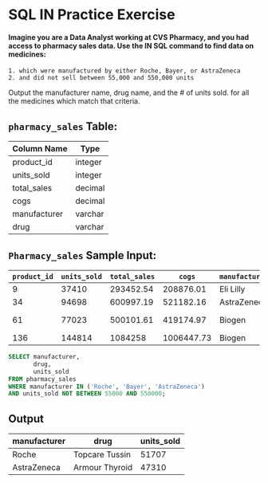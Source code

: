 # SQL IN Practice Exercise

#### Imagine you are a Data Analyst working at CVS Pharmacy, and you had access to pharmacy sales data. Use the IN SQL command to find data on medicines:

    1. which were manufactured by either Roche, Bayer, or AstraZeneca
    2. and did not sell between 55,000 and 550,000 units

Output the manufacturer name, drug name, and the # of units sold. for all the medicines which match that criteria.

## `pharmacy_sales` Table:

| Column Name   | Type    |
|---------------|---------|
| product_id    | integer |
| units_sold    | integer |
| total_sales   | decimal |
| cogs          | decimal |
| manufacturer  | varchar |
| drug          | varchar |

## `Pharmacy_sales` Sample Input:


| `product_id` | `units_sold` | `total_sales` | `cogs`    | `manufacturer` | `drug`           |
|--------------|--------------|---------------|-----------|----------------|------------------|
| 9            | 37410        | 293452.54     | 208876.01 | Eli Lilly      | Zyprexa          |
| 34           | 94698        | 600997.19     | 521182.16 | AstraZeneca    | Surmontil        |
| 61           | 77023        | 500101.61     | 419174.97 | Biogen         | Varicose Relief  |
| 136          | 144814       | 1084258       | 1006447.73| Biogen         | Burkhart         |

``` sql 
SELECT manufacturer,
       drug,
       units_sold
FROM pharmacy_sales
WHERE manufacturer IN ('Roche', 'Bayer', 'AstraZeneca')
AND units_sold NOT BETWEEN 55000 AND 550000;
```

## Output

| manufacturer | drug           | units_sold |
|--------------|----------------|------------|
| Roche        | Topcare Tussin | 51707      |
| AstraZeneca  | Armour Thyroid | 47310      |
